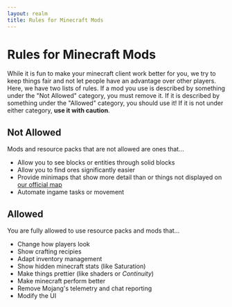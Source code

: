 ```yaml
---
layout: realm
title: Rules for Minecraft Mods
---
```

# Rules for Minecraft Mods

While it is fun to make your minecraft client work better for you, we try to keep things fair and not let people have an advantage over other players. Here, we have two lists of rules. If a mod you use is described by something under the "Not Allowed" category, you must remove it. If it is described by something under the "Allowed" category, you should use it! If it is not under either category, **use it with caution**. 

## Not Allowed
Mods and resource packs that are not allowed are ones that...

- Allow you to see blocks or entities through solid blocks
- Allow you to find ores significantly easier
- Provide minimaps that show more detail than or things not displayed on [our official map](https://kraftersmap.ddns.net)
- Automate ingame tasks or movement


## Allowed
You are fully allowed to use resource packs and mods that...

- Change how players look
- Show crafting recipies
- Adapt inventory management
- Show hidden minecraft stats (like Saturation)
- Make things prettier (like shaders or *Continuity*)
- Make minecraft perform better
- Remove Mojang's telemetry and chat reporting
- Modify the UI
